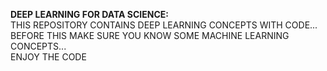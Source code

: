 **DEEP LEARNING FOR DATA SCIENCE:**  
THIS REPOSITORY CONTAINS DEEP LEARNING CONCEPTS WITH CODE...  
BEFORE THIS MAKE SURE YOU KNOW SOME MACHINE LEARNING CONCEPTS...  
ENJOY THE CODE
